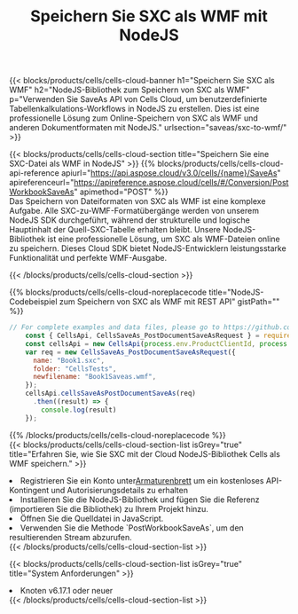 ﻿---
title:  Speichern Sie SXC als WMF mit NodeJS
description:  Verwendung von Aspose.Cells Cloud SDK für NodeJS zum Speichern von SXC-Formatdateien als WMF-Formatdateien.
kwords: Excel, Save SXC as WMF, REST, NodeJS
howto: How to save SXC as WMF using Aspose.Cells Cloud NodeJS library.
---
{{< blocks/products/cells/cells-cloud-banner h1="Speichern Sie SXC als WMF" h2="NodeJS-Bibliothek zum Speichern von SXC als WMF" p="Verwenden Sie SaveAs API von Cells Cloud, um benutzerdefinierte Tabellenkalkulations-Workflows in NodeJS zu erstellen. Dies ist eine professionelle Lösung zum Online-Speichern von SXC als WMF und anderen Dokumentformaten mit NodeJS." urlsection="saveas/sxc-to-wmf/" >}}

{{< blocks/products/cells/cells-cloud-section title="Speichern Sie eine SXC-Datei als WMF in NodeJS" >}}
{{% blocks/products/cells/cells-cloud-api-reference apiurl="https://api.aspose.cloud/v3.0/cells/{name}/SaveAs" apireferenceurl="https://apireference.aspose.cloud/cells/#/Conversion/PostWorkbookSaveAs" apimethod="POST" %}}
<br/>
Das Speichern von Dateiformaten von SXC als WMF ist eine komplexe Aufgabe. Alle SXC-zu-WMF-Formatübergänge werden von unserem NodeJS SDK durchgeführt, während der strukturelle und logische Hauptinhalt der Quell-SXC-Tabelle erhalten bleibt. Unsere NodeJS-Bibliothek ist eine professionelle Lösung, um SXC als WMF-Dateien online zu speichern. Dieses Cloud SDK bietet NodeJS-Entwicklern leistungsstarke Funktionalität und perfekte WMF-Ausgabe.

{{< /blocks/products/cells/cells-cloud-section >}}

{{% blocks/products/cells/cells-cloud-noreplacecode title="NodeJS-Codebeispiel zum Speichern von SXC als WMF mit REST API" gistPath="" %}}
  
```js
// For complete examples and data files, please go to https://github.com/aspose-cells-cloud/aspose-cells-cloud-node/
    const { CellsApi, CellsSaveAs_PostDocumentSaveAsRequest } = require("asposecellscloud");
    const cellsApi = new CellsApi(process.env.ProductClientId, process.env.ProductClientSecret);
    var req = new CellsSaveAs_PostDocumentSaveAsRequest({
      name: "Book1.sxc",
      folder: "CellsTests",
      newfilename: "Book1Saveas.wmf",
    });
    cellsApi.cellsSaveAsPostDocumentSaveAs(req)
      .then((result) => {
        console.log(result)
    });
```
  
{{% /blocks/products/cells/cells-cloud-noreplacecode %}}
<br/>
{{< blocks/products/cells/cells-cloud-section-list isGrey="true" title="Erfahren Sie, wie Sie SXC mit der Cloud NodeJS-Bibliothek Cells als WMF speichern." >}}
<li> Registrieren Sie ein Konto unter<a href="https://dashboard.aspose.cloud/">Armaturenbrett</a> um ein kostenloses API-Kontingent und Autorisierungsdetails zu erhalten</li>
<li>Installieren Sie die NodeJS-Bibliothek und fügen Sie die Referenz (importieren Sie die Bibliothek) zu Ihrem Projekt hinzu.</li>
<li>Öffnen Sie die Quelldatei in JavaScript.</li>
<li>Verwenden Sie die Methode `PostWorkbookSaveAs`, um den resultierenden Stream abzurufen.</li>
{{< /blocks/products/cells/cells-cloud-section-list >}}

{{< blocks/products/cells/cells-cloud-section-list isGrey="true" title="System Anforderungen" >}}
<li>Knoten v6.17.1 oder neuer</li>
{{< /blocks/products/cells/cells-cloud-section-list >}}
